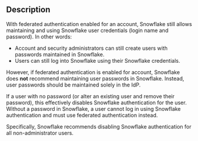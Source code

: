 ## Description

With federated authentication enabled for an account, Snowflake still allows maintaining and using Snowflake user credentials (login name and password). In other words:

- Account and security administrators can still create users with passwords maintained in Snowflake.
- Users can still log into Snowflake using their Snowflake credentials.

However, if federated authentication is enabled for account, Snowflake does **not** recommend maintaining user passwords in Snowflake. Instead, user passwords should be maintained solely in the IdP.

If a user with no password (or alter an existing user and remove their password), this effectively disables Snowflake authentication for the user. Without a password in Snowflake, a user cannot log in using Snowflake authentication and must use federated authentication instead.

Specifically, Snowflake recommends disabling Snowflake authentication for all non-administrator users.
